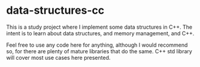 # data-structures-cc

This is a study project where I implement some data structures in C++.
The intent is to learn about data structures, and memory management, and C++.

Feel free to use any code here for anything, although I would recommend so, for there are plenty of mature libraries that do the same. C++ std library will cover most use cases here presented.

